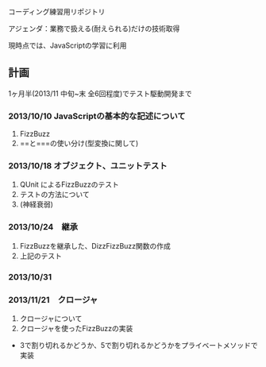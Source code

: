 コーディング練習用リポジトリ

アジェンダ：業務で扱える(耐えられる)だけの技術取得

現時点では、JavaScriptの学習に利用



## 計画

1ヶ月半(2013/11 中旬~末 全6回程度)でテスト駆動開発まで

### 2013/10/10  JavaScriptの基本的な記述について

1. FizzBuzz
2. ==と===の使い分け(型変換に関して)

### 2013/10/18  オブジェクト、ユニットテスト

1. QUnit によるFizzBuzzのテスト
2. テストの方法について
3. (神経衰弱)

### 2013/10/24　継承

1. FizzBuzzを継承した、DizzFizzBuzz関数の作成
2. 上記のテスト

### 2013/10/31


### 2013/11/21　クロージャ

1. クロージャについて
2. クロージャを使ったFizzBuzzの実装
 - 3で割り切れるかどうか、5で割り切れるかどうかをプライベートメソッドで実装

